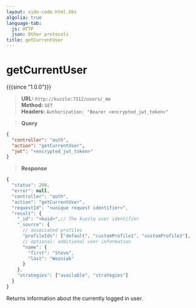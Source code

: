 ```yaml
---
layout: side-code.html.hbs
algolia: true
language-tab:
  js: HTTP
  json: Other protocols
title: getCurrentUser
---
```


# getCurrentUser

{{{since "1.0.0"}}}

<blockquote class="js">
<p>
<b>URL:</b> <code>http://kuzzle:7512/users/_me</code>  
<br><b>Method:</b> <code>GET</code>  
<br><b>Headers:</b> <code>Authorization: "Bearer &lt;encrypted_jwt_token&gt;"</code>
</p>
</blockquote>

<blockquote class="json">
<p>
<b>Query</b>
</p>
</blockquote>

```json
{
  "controller": "auth",
  "action": "getCurrentUser",
  "jwt": "<encrypted_jwt_token>"
}
```

>**Response**

```javascript
{
  "status": 200,
  "error": null,
  "controller": "auth",
  "action": "getCurrentUser",
  "requestId": "<unique request identifier>",
  "result": {
    "_id": "<kuid>",// The kuzzle user identifier
    "_source": {
      // associated profiles
      "profileIds": ["default", "customProfile1", "customProfile2"],
      // optional: additional user information
      "name": {
        "first": "Steve",
        "last": "Wozniak"
      }
    },
    "strategies": ["available", "strategies"]
  }
}
```

Returns information about the currently logged in user.
